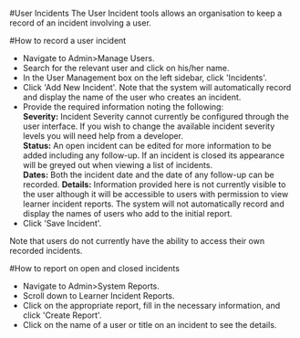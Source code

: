 #User Incidents
The User Incident tools allows an organisation to keep a record of an incident involving a user.

#How to record a user incident
* Navigate to Admin>Manage Users.
* Search for the relevant user and click on his/her name.
* In the User Management box on the left sidebar, click 'Incidents'.
* Click 'Add New Incident'.  Note that the system will automatically record and display the name of the user who creates an incident.
* Provide the required information noting the following:  
**Severity:** Incident Severity cannot currently be configured through the user interface.  If you wish to change the available incident severity levels you will need help from a developer.  
**Status:** An open incident can be edited for more information to be added including any follow-up. If an incident is closed its appearance will be greyed out when viewing a list of incidents.  
**Dates:** Both the incident date and the date of any follow-up can be recorded.
**Details:** Information provided here is not currently visible to the user although it will be accessible to users with permission to view learner incident reports.  The system will not automatically record and display the names of users who add to the initial report.
* Click 'Save Incident'.  

Note that users do not currently have the ability to access their own recorded incidents.

#How to report on open and closed incidents
* Navigate to Admin>System Reports.
* Scroll down to Learner Incident Reports.
* Click on the appropriate report, fill in the necessary information, and click 'Create Report'.
* Click on the name of a user or title on an incident to see the details.
